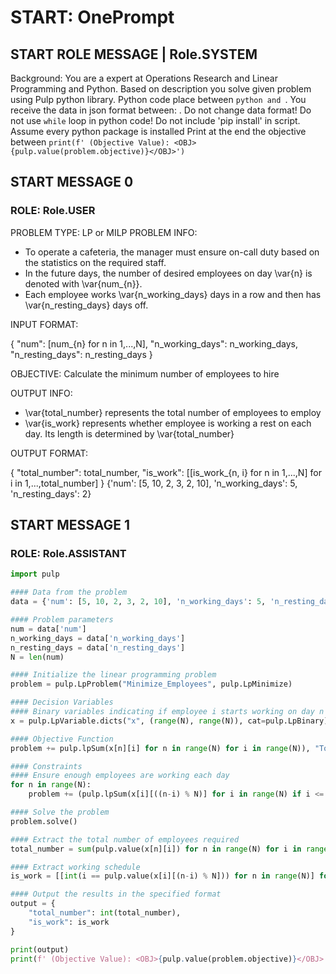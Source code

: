 # START: OnePrompt 
## START ROLE MESSAGE | Role.SYSTEM 
Background: You are a expert at Operations Research and Linear Programming and Python. Based on description you solve given problem using Pulp python library. Python code place between ```python and ```. You receive the data in json format between: <DATA></DATA>. Do not change data format! Do not use `while` loop in python code! Do not include 'pip install' in script. Assume every python package is installed Print at the end the objective between <OBJ></OBJ> `print(f' (Objective Value): <OBJ>{pulp.value(problem.objective)}</OBJ>')`  
## START MESSAGE 0 
### ROLE: Role.USER
<DESCRIPTION>
PROBLEM TYPE: LP or MILP
PROBLEM INFO:

- To operate a cafeteria, the manager must ensure on-call duty based on the statistics on the required staff. 
- In the future days, the number of desired employees on day \var{n} is denoted with \var{num_{n}}.
- Each employee works \var{n_working_days} days in a row and then has \var{n_resting_days} days off.

INPUT FORMAT:

{
	"num": [num_{n} for n in 1,...,N],
	"n_working_days": n_working_days,
	"n_resting_days": n_resting_days
}


OBJECTIVE: Calculate the minimum number of employees to hire

OUTPUT INFO:

- \var{total_number} represents the total number of employees to employ
- \var{is_work} represents whether employee is working a rest on each day. Its length is determined by \var{total_number}

OUTPUT FORMAT:

{
	"total_number": total_number,
	"is_work": [[is_work_{n, i} for n in 1,...,N] for i in 1,...,total_number]
}
</DESCRIPTION>
<DATA>
{'num': [5, 10, 2, 3, 2, 10], 'n_working_days': 5, 'n_resting_days': 2}</DATA>


## START MESSAGE 1 
### ROLE: Role.ASSISTANT
```python
import pulp

#### Data from the problem
data = {'num': [5, 10, 2, 3, 2, 10], 'n_working_days': 5, 'n_resting_days': 2}

#### Problem parameters
num = data['num']
n_working_days = data['n_working_days']
n_resting_days = data['n_resting_days']
N = len(num)

#### Initialize the linear programming problem
problem = pulp.LpProblem("Minimize_Employees", pulp.LpMinimize)

#### Decision Variables
#### Binary variables indicating if employee i starts working on day n
x = pulp.LpVariable.dicts("x", (range(N), range(N)), cat=pulp.LpBinary)

#### Objective Function
problem += pulp.lpSum(x[n][i] for n in range(N) for i in range(N)), "Total_Employees"

#### Constraints
#### Ensure enough employees are working each day
for n in range(N):
    problem += (pulp.lpSum(x[i][((n-i) % N)] for i in range(N) if i <= n or i >= n-N+n_working_days) >= num[n]), f"Demand_Constraint_day_{n+1}"

#### Solve the problem
problem.solve()

#### Extract the total number of employees required
total_number = sum(pulp.value(x[n][i]) for n in range(N) for i in range(N))

#### Extract working schedule
is_work = [[int(i == pulp.value(x[i][(n-i) % N])) for n in range(N)] for i in range(N)]

#### Output the results in the specified format
output = {
    "total_number": int(total_number),
    "is_work": is_work
}

print(output)
print(f' (Objective Value): <OBJ>{pulp.value(problem.objective)}</OBJ>')
```


